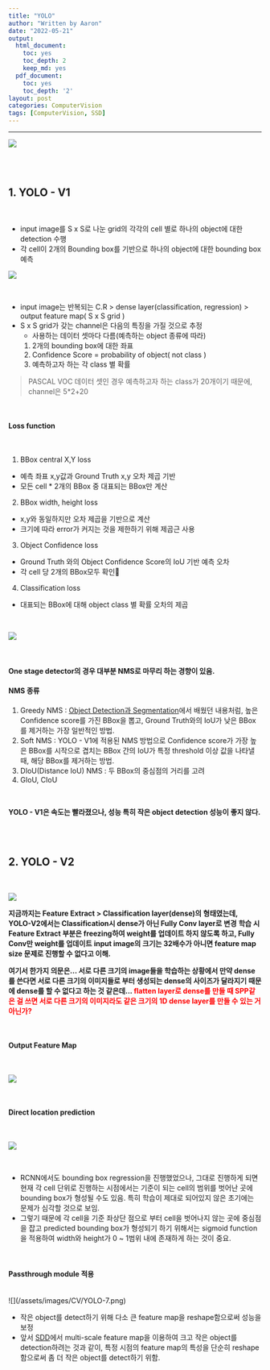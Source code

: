 ```yaml
---
title: "YOLO"
author: "Written by Aaron"
date: "2022-05-21"
output:
  html_document:
    toc: yes
    toc_depth: 2
    keep_md: yes
  pdf_document:
    toc: yes
    toc_depth: '2'
layout: post
categories: ComputerVision
tags: [ComputerVision, SSD]
---
```




---

![](/assets/images/CV/YOLO-3.png)

<br><br>

## 1. YOLO - V1

<br>

- input image를 S x S로 나눈 grid의 각각의 cell 별로 하나의 object에 대한 detection 수행
- 각 cell이 2개의 Bounding box를 기반으로 하나의 object에 대한 bounding box 예측

![](/assets/images/CV/YOLO-1.png)

<br>

- input image는 반복되는 C.R > dense layer(classification, regression) > output feature map( S x S grid )
- S x S grid가 갖는 channel은 다음의 특징을 가질 것으로 추정
  - 사용하는 데이터 셋마다 다름(예측하는 object 종류에 따라)
  1. 2개의 bounding box에 대한 좌표
  2. Confidence Score = probability of object( not class )
  3. 예측하고자 하는 각 class 별 확률

> PASCAL VOC 데이터 셋인 경우 예측하고자 하는 class가 20개이기 때문에, channel은 5*2+20

<br>

#### Loss function

<br>

1. BBox central X,Y loss

- 예측 좌표 x,y값과 Ground Truth x,y 오차 제곱 기반
- 모든 cell * 2개의 BBox 중 대표되는 BBox만 계산

2. BBox width, height loss

- x,y와 동일하지만 오차 제곱을 기반으로 계산
- 크기에 따라 error가 커지는 것을 제한하기 위해 제곱근 사용

3. Object Confidence loss

- Ground Truth 와의 Object Confidence Score의 IoU 기반 예측 오차
- 각 cell 당 2개의 BBox모두 확인

4. Classification loss

- 대표되는 BBox에 대해 object class 별 확률 오차의 제곱

<br>

![](/assets/images/CV/YOLO-2.png)

<br>

#### One stage detector의 경우 대부분 NMS로 마무리 하는 경향이 있음.
#### NMS 종류

1. Greedy NMS : [Object Detection과 Segmentation](https://innerpyg.github.io/computervision/2022/04/30/Chapter1.html)에서 배웠던 내용처럼, 높은 Confidence score를 가진 BBox을 뽑고, Ground Truth와의 IoU가 낮은 BBox를 제거하는 가장 일반적인 방법.
2. Soft NMS : YOLO - V1에 적용된 NMS 방법으로 Confidence score가 가장 높은 BBox를 시작으로 겹치는 BBox 간의 IoU가 특정 threshold 이상 값을 나타낼 때, 해당 BBox를 제거하는 방법.
3. DIoU(Distance IoU) NMS : 두 BBox의 중심점의 거리를 고려
4. GIoU, CIoU

<br>

**YOLO - V1은 속도는 빨라졌으나, 성능 특히 작은 object detection 성능이 좋지 않다.**

<br><br>

## 2. YOLO - V2

<br>

![](/assets/images/CV/YOLO-4.png)

**지금까지는 Feature Extract > Classification layer(dense)의 형태였는데, YOLO-V2에서는 Classification시 dense가 아닌 Fully Conv layer로 변경**
**학습 시 Feature Extract 부분은 freezing하여 weight를 업데이트 하지 않도록 하고, Fully Conv만 weight를 업데이트**
**input image의 크기는 32배수가 아니면 feature map size 문제로 진행할 수 없다고 이해.**

**여기서 한가지 의문은... 서로 다른 크기의 image들을 학습하는 상황에서 만약 dense를 쓴다면 서로 다른 크기의 이미지들로 부터 생성되는 dense의 사이즈가 달라지기 때문에 dense를 할 수 없다고 하는 것 같은데... <span style="color:red"> flatten layer로 dense를 만들 때 SPP같은 걸 쓰면 서로 다른 크기의 이미지라도 같은 크기의 1D dense layer를 만들 수 있는 거 아닌가?</span>**

<br>

#### Output Feature Map

<br>

![](/assets/images/CV/YOLO-5.png)

<br>

#### Direct location prediction

<br>

![](/assets/images/CV/YOLO-6.png)

<br>

- RCNN에서도 bounding box regression을 진행했었으나, 그대로 진행하게 되면 현재 각 cell 단위로 진행하는 시점에서는 기준이 되는 cell의 범위를 벗어난 곳에 bounding box가 형성될 수도 있음. 특히 학습이 제대로 되어있지 않은 초기에는 문제가 심각할 것으로 보임.
- 그렇기 때문에 각 cell을 기준 좌상단 점으로 부터 cell을 벗어나지 않는 곳에 중심점을 잡고 predicted bounding box가 형성되기 하기 위해서는 sigmoid function을 적용하여 width와 height가 0 ~ 1범위 내에 존재하게 하는 것이 중요.

<br>

#### Passthrough module 적용

<br>
![](/assets/images/CV/YOLO-7.png)

- 작은 object를 detect하기 위해 다소 큰 feature map을 reshape함으로써 성능을 보정
- 앞서 [SDD](https://innerpyg.github.io/computervision/2022/05/19/Chapter3.html)에서 multi-scale feature map을 이용하여 크고 작은 object를 detection하려는 것과 같이, 특정 시점의 feature map의 특성을 단순히 reshape함으로써 좀 더 작은 object를 detect하기 위함.
